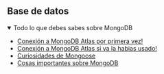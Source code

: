 
## Base de datos

<details open>
<summary>Todo lo que debes sabes sobre MongoDB</summary>

- [Conexión a MongoDB Atlas por primera vez!](./connectMongo2.md)
- [Conexión a MongoDB Atlas si ya la habias usado!](./connectMongo1.md)
- [Curiosidades de Mongoose](./mongoose.md)
- [Cosas importantes sobre MongoDB](./mongoDB.md)

</details>